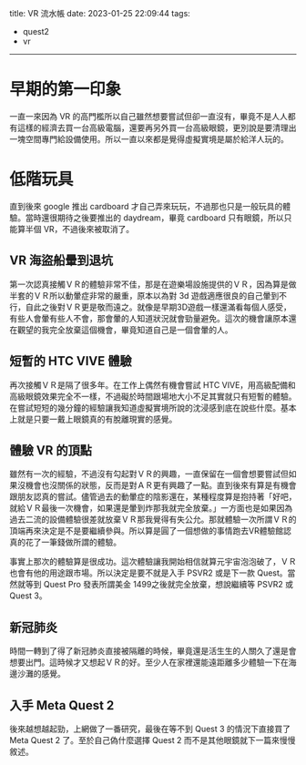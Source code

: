 title: VR 流水帳
date: 2023-01-25 22:09:44
tags:
- quest2
- vr
---

# 早期的第一印象
一直一來因為 VR 的高門檻所以自己雖然想要嘗試但卻一直沒有，畢竟不是人人都有這樣的經濟去買一台高級電腦，還要再另外買一台高級眼鏡，更別說是要清理出一塊空間專門給設備使用。所以一直以來都是覺得虛擬實境是屬於給洋人玩的。 

# 低階玩具

直到後來 google 推出 cardboard 才自己弄來玩玩，不過那也只是一般玩具的體驗。當時還很期待之後要推出的 daydream，畢竟 cardboard 只有眼鏡，所以只能算半個 VR，不過後來被取消了。 

## VR 海盜船暈到退坑

第一次認真接觸ＶＲ的體驗非常不佳，那是在遊樂場設施提供的ＶＲ，因為算是做半套的ＶＲ所以動暈症非常的嚴重，原本以為對 3d 遊戲適應很良的自己暈到不行，自此之後對ＶＲ更是敬而遠之。就像是早期3D遊戲一樣還滿看每個人感受，有些人會暈有些人不會，那會暈的人知道狀況就會勁量避免。這次的機會讓原本還在觀望的我完全放棄這個機會，畢竟知道自己是一個會暈的人。 

## 短暫的 HTC VIVE 體驗

再次接觸ＶＲ是隔了很多年。在工作上偶然有機會嘗試 HTC VIVE，用高級配備和高級眼鏡效果完全不一樣，不過礙於時間跟場地大小不足其實就只有短暫的體驗。在嘗試短短的幾分鐘的經驗讓我知道虛擬實境所說的沈浸感到底在說些什麼。基本上就是只要一戴上眼鏡真的有脫離現實的感覺。 

## 體驗 VR 的頂點

雖然有一次的經驗，不過沒有勾起對ＶＲ的興趣，一直保留在一個會想要嘗試但如果沒機會也沒關係的狀態，反而是對ＡＲ更有興趣了一點。直到後來有算是有機會跟朋友認真的嘗試。儘管過去的動暈症的陰影還在，某種程度算是抱持著「好吧，就給ＶＲ最後一次機會，如果還是暈到炸那我就完全放棄。」一方面也是如果因為過去二流的設備體驗很差就放棄ＶＲ那我覺得有失公允。那就體驗一次所謂ＶＲ的頂端再來決定是不是要繼續參與。所以算是圓了一個想做的事情跑去VR體驗館認真的花了一筆錢做所謂的體驗。 

事實上那次的體驗算是很成功。這次體驗讓我開始相信就算元宇宙泡泡破了，ＶＲ也會有他的用途跟市場。所以決定是要不就是入手 PSVR2 或是下一款 Quest。當然就等到 Quest Pro 發表所謂美金 1499之後就完全放棄，想說繼續等 PSVR2 或 Quest 3。 

## 新冠肺炎

時間一轉到了得了新冠肺炎直接被隔離的時候，畢竟還是活生生的人關久了還是會想要出門。這時候才又想起ＶＲ的好。至少人在家裡還能遠距離多少體驗一下在海邊沙灘的感覺。 

## 入手 Meta Quest 2

後來越想越起勁，上網做了一番研究，最後在等不到 Quest 3 的情況下直接買了 Meta Quest 2 了。至於自己偽什麼選擇 Quest 2 而不是其他眼鏡就下一篇來慢慢敘述。 

